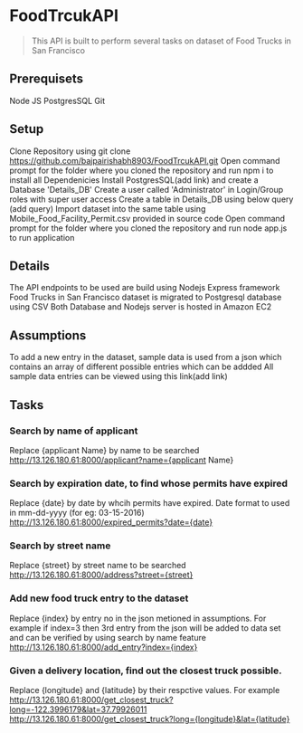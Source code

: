 # FoodTrcukAPI
> This API is built to perform several tasks on dataset of Food Trucks in San Francisco


## Prerequisets
Node JS 
PostgresSQL
Git

## Setup
Clone Repository using git clone https://github.com/bajpairishabh8903/FoodTrcukAPI.git
Open command prompt for the folder where you cloned the repository and run npm i to install all Dependenicies
Install PostgresSQL(add link) and create a Database 'Details_DB'
Create a user called 'Administrator' in Login/Group roles with super user access 
Create a table in Details_DB using below query
(add query)
Import dataset into the same table using Mobile_Food_Facility_Permit.csv provided in source code
Open command prompt for the folder where you cloned the repository and run node app.js to run application

## Details
The API endpoints to be used are build using Nodejs Express framework
Food Trucks in San Francisco dataset is migrated to Postgresql database using CSV
Both Database and Nodejs server is hosted in Amazon EC2

## Assumptions 
To add a new entry in the dataset, sample data is used from a json which contains an array of different possible entries which can be addded
All sample data entries can be viewed using this link(add link)

## Tasks
### Search by name of applicant
Replace {applicant Name} by name to be searched
http://13.126.180.61:8000/applicant?name={applicant Name}

### Search by expiration date, to find whose permits have expired
Replace {date} by date by whcih permits have expired. Date format to used in mm-dd-yyyy (for eg: 03-15-2016)
http://13.126.180.61:8000/expired_permits?date={date}

### Search by street name
Replace {street} by street name to be searched
http://13.126.180.61:8000/address?street={street}

### Add new food truck entry to the dataset
Replace {index} by entry no in the json metioned in assumptions. For example if index=3 then 3rd entry from the json will be added to data set and can be verified by using search by name feature
http://13.126.180.61:8000/add_entry?index={index}

### Given a delivery location, find out the closest truck possible.
Replace {longitude} and {latitude} by their respctive values. For example http://13.126.180.61:8000/get_closest_truck?long=-122.3996179&lat=37.79926011
http://13.126.180.61:8000/get_closest_truck?long={longitude}&lat={latitude}